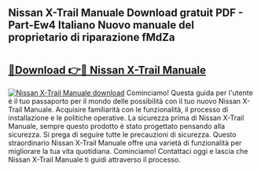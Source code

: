 ## Nissan X-Trail Manuale Download gratuit PDF - Part-Ew4 Italiano Nuovo manuale del proprietario di riparazione fMdZa

# <h2><a href="http://df9qr3x.blite.top/?on=Nissan+X-Trail+Manuale">🔗Download 👉🔴 Nissan X-Trail Manuale</a></h2>

[![Nissan X-Trail Manuale download](https://i.imgur.com/lujVjoI.png)](http://df9qr3x.blite.top/?on=Nissan+X-Trail+Manuale)
Cominciamo! Questa guida per l'utente è il tuo passaporto per il mondo delle possibilità con il tuo nuovo Nissan X-Trail Manuale. Acquisire familiarità con le funzionalità, il processo di installazione e le politiche operative. La sicurezza prima di Nissan X-Trail Manuale, sempre questo prodotto è stato progettato pensando alla sicurezza. Si prega di seguire tutte le precauzioni di sicurezza. Questo straordinario Nissan X-Trail Manuale offre una varietà di funzionalità per migliorare la tua vita quotidiana. Cominciamo! Contattaci oggi e lascia che Nissan X-Trail Manuale ti guidi attraverso il processo.
